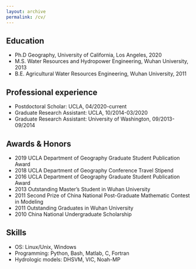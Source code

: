 ```yaml
---
layout: archive
permalink: /cv/
---
```

## Education
* Ph.D   Geography, University of California, Los Angeles, 2020
* M.S.   Water Resources and Hydropower Engineering, Wuhan University, 2013
* B.E.   Agricultural Water Resources Engineering, Wuhan University, 2011

## Professional experience
* Postdoctoral Scholar: UCLA, 04/2020-current
* Graduate Research Assistant: UCLA, 10/2014-03/2020
* Graduate Research Assistant: University of Washington, 09/2013-09/2014

## Awards & Honors
* 2019  UCLA Department of Geography Graduate Student Publication Award 
* 2018  UCLA Department of Geography Conference Travel Stipend
* 2016  UCLA Department of Geography Graduate Student Publication Award 
* 2013  Outstanding Master’s Student in Wuhan University
* 2011  Second Prize of China National Post-Graduate Mathematic Contest in Modeling 
* 2011  Outstanding Graduates in Wuhan University
* 2010  China National Undergraduate Scholarship

## Skills
* OS: Linux/Unix, Windows
* Programming: Python, Bash, Matlab, C, Fortran
* Hydrologic models: DHSVM, VIC, Noah-MP

